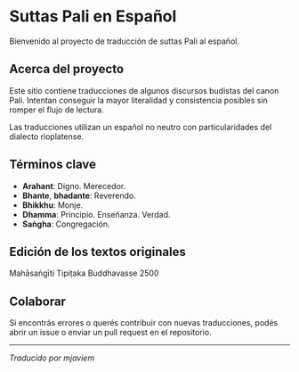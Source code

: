 # Suttas Pali en Español

Bienvenido al proyecto de traducción de suttas Pali al español.

## Acerca del proyecto

Este sitio contiene traducciones de algunos discursos budistas del canon Pali. Intentan conseguir la mayor literalidad y consistencia posibles sin romper el flujo de lectura.

Las traducciones utilizan un español no neutro con particularidades del dialecto rioplatense.

## Términos clave

- **Arahant**: Digno. Merecedor.
- **Bhante**, **bhadante**: Reverendo.
- **Bhikkhu**: Monje.
- **Dhamma**: Principio. Enseñanza. Verdad.
- **Saṅgha**: Congregación.

## Edición de los textos originales

Mahāsaṅgīti Tipiṭaka Buddhavasse 2500

## Colaborar

Si encontrás errores o querés contribuir con nuevas traducciones, podés abrir un issue o enviar un pull request en el repositorio.

---

*Traducido por mjaviem*